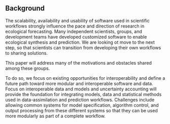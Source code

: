 
## Background

<!--Start with the Workshop Description-->

The scalability, availability and usability of software used in scientific workflows strongly influence the pace and direction of research in ecological forecasting.  Many independent scientists, groups, and development teams have developed customized software to enable ecological synthesis and prediction. We are looking ot move to the next step, so that scientists can transition from developing their own workflows to sharing solutions. 

<!---
(perhaps an analogy to some well-enginered piece of lab equipment - Licor, GC/MS, etc, etc. - no one builds their own any more, at best you have one or more highly trained operators. 
-->

This paper will address many of the motivations and obstacles shared among these groups.
<!---_yes, but we want to be speaking to a larger audience here--> 
To do so, we focus on existing opportunities for interoperability and define a future path toward more modular and interoperable software and data. Focus on interoperable data and models and uncertainty accounting will provide the foundation for integrating models, data and statistical methods used in data-assimilation and prediction workflows. Challenges include allowing common systems for model specification, algorithm control, and output processing from these different systems so that they can be used more modularly as part of a complete workflow.

